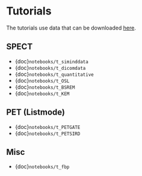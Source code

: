 # Tutorials
The tutorials use data that can be downloaded [here](https://drive.google.com/drive/folders/1dUBC1EbUgEH-Cug-oWIS7Yy_tpAqhe4j?usp=sharing).

## SPECT
* {doc}`notebooks/t_siminddata`
* {doc}`notebooks/t_dicomdata`
* {doc}`notebooks/t_quantitative`
* {doc}`notebooks/t_OSL`
* {doc}`notebooks/t_BSREM`
* {doc}`notebooks/t_KEM`
## PET (Listmode)
* {doc}`notebooks/t_PETGATE`
* {doc}`notebooks/t_PETSIRD`
## Misc
* {doc}`notebooks/t_fbp`